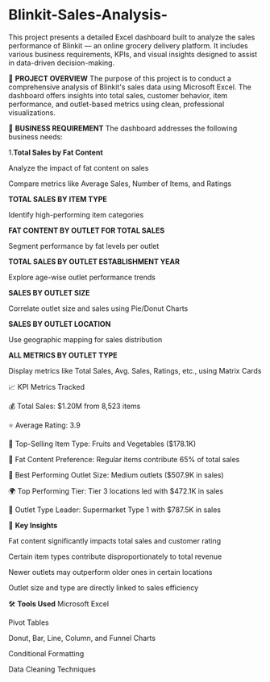 # Blinkit-Sales-Analysis-
This project presents a detailed Excel dashboard built to analyze the sales performance of Blinkit — an online grocery delivery platform. It includes various business requirements, KPIs, and visual insights designed to assist in data-driven decision-making.

🧩 **PROJECT OVERVIEW**
The purpose of this project is to conduct a comprehensive analysis of Blinkit's sales data using Microsoft Excel. The dashboard offers insights into total sales, customer behavior, item performance, and outlet-based metrics using clean, professional visualizations.

📌 **BUSINESS REQUIREMENT**
The dashboard addresses the following business needs:

1.**Total Sales by Fat Content**

Analyze the impact of fat content on sales

Compare metrics like Average Sales, Number of Items, and Ratings

**TOTAL SALES BY ITEM TYPE**

Identify high-performing item categories

**FAT CONTENT BY OUTLET FOR TOTAL SALES**

Segment performance by fat levels per outlet

**TOTAL SALES BY OUTLET ESTABLISHMENT YEAR**

Explore age-wise outlet performance trends

**SALES BY OUTLET SIZE**

Correlate outlet size and sales using Pie/Donut Charts

**SALES BY OUTLET LOCATION**

Use geographic mapping for sales distribution

**ALL METRICS BY OUTLET TYPE**

Display metrics like Total Sales, Avg. Sales, Ratings, etc., using Matrix Cards

📈 KPI Metrics Tracked

💰 Total Sales: $1.20M from 8,523 items

⭐ Average Rating: 3.9

🥦 Top-Selling Item Type: Fruits and Vegetables ($178.1K)

🥛 Fat Content Preference: Regular items contribute 65% of total sales

🏬 Best Performing Outlet Size: Medium outlets ($507.9K in sales)

🌍 Top Performing Tier: Tier 3 locations led with $472.1K in sales

🛒 Outlet Type Leader: Supermarket Type 1 with $787.5K in sales


🌟 **Key Insights**

Fat content significantly impacts total sales and customer rating

Certain item types contribute disproportionately to total revenue

Newer outlets may outperform older ones in certain locations

Outlet size and type are directly linked to sales efficiency

🛠️ **Tools Used**
Microsoft Excel

Pivot Tables

Donut, Bar, Line, Column, and Funnel Charts

Conditional Formatting

Data Cleaning Techniques



